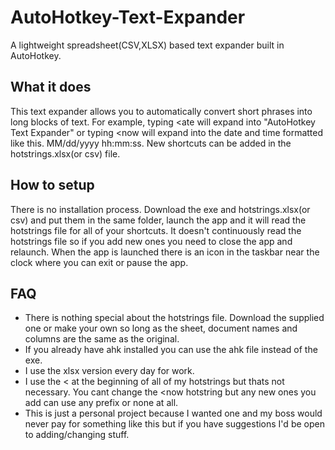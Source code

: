 # AutoHotkey-Text-Expander
A lightweight spreadsheet(CSV,XLSX) based text expander built in AutoHotkey.

## What it does
This text expander allows you to automatically convert short phrases into long blocks of text. For example, typing <ate will expand into "AutoHotkey Text Expander" or typing <now will expand into the date and time formatted like this. MM/dd/yyyy hh:mm:ss. New shortcuts can be added in the hotstrings.xlsx(or csv) file.

## How to setup
There is no installation process. Download the exe and hotstrings.xlsx(or csv) and put them in the same folder, launch the app and it will read the hotstrings file for all of your shortcuts. It doesn't continuously read the hotstrings file so if you add new ones you need to close the app and relaunch. When the app is launched there is an icon in the taskbar near the clock where you can exit or pause the app.

## FAQ
* There is nothing special about the hotstrings file. Download the supplied one or make your own so long as the sheet, document names and columns are the same as the original.
* If you already have ahk installed you can use the ahk file instead of the exe. 
* I use the xlsx version every day for work.
* I use the < at the beginning of all of my hotstrings but thats not necessary. You cant change the <now hotstring but any new ones you add can use any prefix or none at all.
* This is just a personal project because I wanted one and my boss would never pay for something like this but if you have suggestions I'd be open to adding/changing stuff. 
